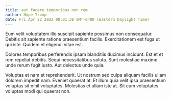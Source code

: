 ```yaml
---
title: aut facere temporibus non rem
author: Hope Tromp
date: Fri Apr 22 2022 08:01:38 GMT-0400 (Eastern Daylight Time)
---
```

Eum velit voluptatem illo suscipit sapiente possimus non consequatur. Debitis sit sapiente ratione praesentium facilis. Exercitationem est fuga ut qui iste. Quidem et eligendi vitae est.

 Dolores temporibus perferendis ipsam blanditiis ducimus incidunt. Est et et rem repellat debitis. Sequi necessitatibus soluta. Sunt molestiae maxime unde rerum fugit iusto. Aut delectus unde quia.

 Voluptas et nam et reprehenderit. Ut nostrum sed culpa aliquam facilis ullam dolorem impedit nam. Eveniet quaerat at. Et illum quia velit ipsa praesentium voluptas sit nihil voluptates. Molestias et ullam iste at. Sit cum voluptates voluptas modi qui quaerat non.